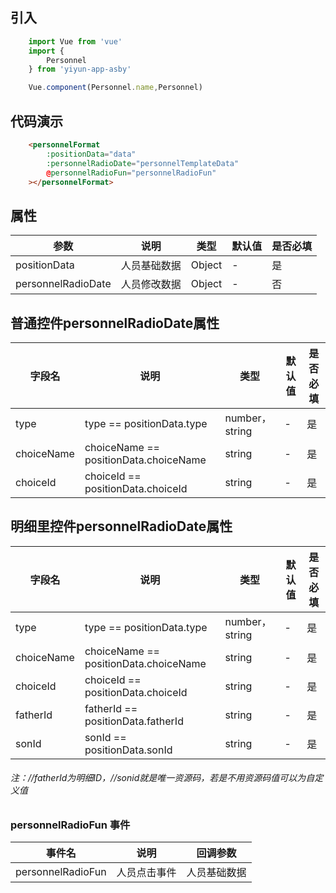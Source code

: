## 引入

``` js
    import Vue from 'vue'
    import {
        Personnel
    } from 'yiyun-app-asby'

    Vue.component(Personnel.name,Personnel)
```
## 代码演示


``` html
    <personnelFormat 
        :positionData="data" 
        :personnelRadioDate="personnelTemplateData" 
        @personnelRadioFun="personnelRadioFun" 
    ></personnelFormat>
```

## 属性

|参数|说明|类型|默认值|是否必填|
| ----- | ----- | ----- | ----- | ----- |
|positionData|人员基础数据|Object|-|是|
|personnelRadioDate|人员修改数据|Object|-|否|


## 普通控件personnelRadioDate属性

|字段名|说明|类型|默认值|是否必填|
| ----- | ----- | ----- | ----- | ----- |
|type|type == positionData.type|number，string|-|是|
|choiceName|choiceName == positionData.choiceName|string|-|是|
|choiceId|choiceId == positionData.choiceId|string|-|是|

## 明细里控件personnelRadioDate属性

|字段名|说明|类型|默认值|是否必填|
| ----- | ----- | ----- | ----- | ----- |
|type|type == positionData.type|number，string|-|是|
|choiceName|choiceName == positionData.choiceName|string|-|是|
|choiceId|choiceId == positionData.choiceId|string|-|是|
|fatherId|fatherId == positionData.fatherId |string|-|是|
|sonId|sonId == positionData.sonId |string|-|是|

###### 注：//fatherId为明细ID，//sonid就是唯一资源码，若是不用资源码值可以为自定义值

### personnelRadioFun 事件

|事件名|说明|回调参数|
| ----- | ----- | ----- |
|personnelRadioFun|人员点击事件|人员基础数据|

